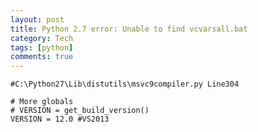 ```yaml
---
layout: post
title: Python 2.7 error: Unable to find vcvarsall.bat
category: Tech
tags: [python]
comments: true
---
```


    #C:\Python27\Lib\distutils\msvc9compiler.py Line304

	# More globals
	# VERSION = get_build_version()
	VERSION = 12.0 #VS2013

	
	
	